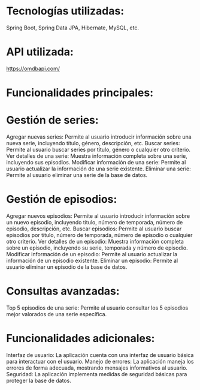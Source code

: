 # Tecnologías utilizadas:
Spring Boot, Spring Data JPA, Hibernate, MySQL, etc.

# API utilizada: 
https://omdbapi.com/

# Funcionalidades principales:

# Gestión de series:
Agregar nuevas series: Permite al usuario introducir información sobre una nueva serie, incluyendo título, género, descripción, etc.
Buscar series: Permite al usuario buscar series por título, género o cualquier otro criterio.
Ver detalles de una serie: Muestra información completa sobre una serie, incluyendo sus episodios.
Modificar información de una serie: Permite al usuario actualizar la información de una serie existente.
Eliminar una serie: Permite al usuario eliminar una serie de la base de datos.

# Gestión de episodios:
Agregar nuevos episodios: Permite al usuario introducir información sobre un nuevo episodio, incluyendo título, número de temporada, número de episodio, descripción, etc.
Buscar episodios: Permite al usuario buscar episodios por título, número de temporada, número de episodio o cualquier otro criterio.
Ver detalles de un episodio: Muestra información completa sobre un episodio, incluyendo su serie, temporada y número de episodio.
Modificar información de un episodio: Permite al usuario actualizar la información de un episodio existente.
Eliminar un episodio: Permite al usuario eliminar un episodio de la base de datos.

# Consultas avanzadas:
Top 5 episodios de una serie: Permite al usuario consultar los 5 episodios mejor valorados de una serie específica.

# Funcionalidades adicionales:
Interfaz de usuario: La aplicación cuenta con una interfaz de usuario básica para interactuar con el usuario.
Manejo de errores: La aplicación maneja los errores de forma adecuada, mostrando mensajes informativos al usuario.
Seguridad: 
La aplicación implementa medidas de seguridad básicas para proteger la base de datos.
